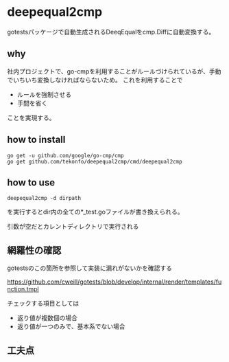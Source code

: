 # deepequal2cmp
gotestsパッケージで自動生成されるDeeqEqualをcmp.Diffに自動変換する。

## why
社内プロジェクトで、go-cmpを利用することがルールづけられているが、手動でいちいち変換しなければならないため。
これを利用することで

- ルールを強制させる
- 手間を省く

ことを実現する。

## how to install
```
go get -u github.com/google/go-cmp/cmp
go get github.com/tekonfo/deepequal2cmp/cmd/deepequal2cmp
```

## how to use

```
deepequal2cmp -d dirpath
```

を実行するとdir内の全ての*_test.goファイルが書き換えられる。

引数が空だとカレントディレクトリで実行される

## 網羅性の確認

gotestsのこの箇所を参照して実装に漏れがないかを確認する

https://github.com/cweill/gotests/blob/develop/internal/render/templates/function.tmpl

チェックする項目としては
- 返り値が複数個の場合
- 返り値が一つのみで、基本系でない場合

## 工夫点
